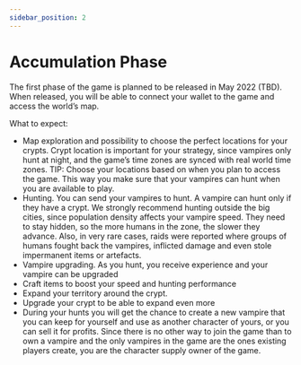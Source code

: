 ```yaml
---
sidebar_position: 2
---
```


# Accumulation Phase

The first phase of the game is planned to be released in May 2022 (TBD). When released, you will be able to connect your wallet to the game and access the world’s map. 

What to expect:
 - Map exploration and possibility to choose the perfect locations for your crypts. Crypt location is important for your strategy, since vampires only hunt at night, and the game’s time zones are synced with real world time zones. TIP: Choose your locations based on when you plan to access the game. This way you make sure that your vampires can hunt when you are available to play. 
 - Hunting. You can send your vampires to hunt. A vampire can hunt only if they have a crypt. We strongly recommend hunting outside the big cities, since population density affects your vampire speed. They need to stay hidden, so the more humans in the zone, the slower they advance. Also, in very rare cases, raids were reported where groups of humans fought back the vampires, inflicted damage and even stole impermanent items or artefacts. 
 - Vampire upgrading. As you hunt, you receive experience and your vampire can be upgraded 
 - Craft items to boost your speed and hunting performance
 - Expand your territory around the crypt. 
 - Upgrade your crypt to be able to expand even more
 - During your hunts you will get the chance to create a new vampire that you can keep for yourself and use as another character of yours, or you can sell it for profits. Since there is no other way to join the game than to own a vampire and the only vampires in the game are the ones existing players create, you are the character supply owner of the game. 

